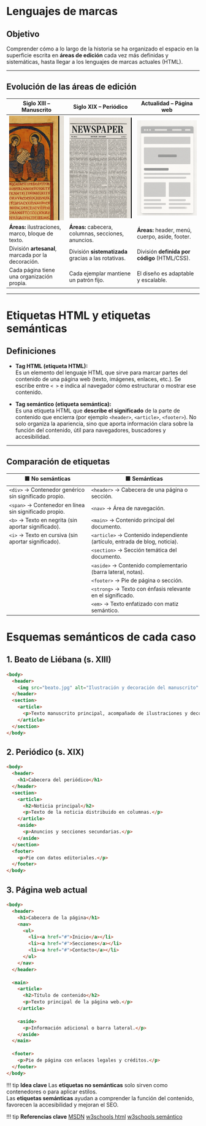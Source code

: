 # Lenguajes de marcas  

## Objetivo

Comprender cómo a lo largo de la historia se ha organizado el espacio en la superficie escrita en **áreas de edición** cada vez más definidas y sistemáticas, hasta llegar a los lenguajes de marcas actuales (HTML).

---

## Evolución de las áreas de edición  

| **Siglo XIII – Manuscrito** | **Siglo XIX – Periódico** | **Actualidad – Página web** |
|------------------------------|---------------------------|-----------------------------|
| ![Evolución](img/evolucion1.png) | ![Evolución](img/evolucion2.png) | ![Evolución](img/evolucion3.png) |
| **Áreas:** ilustraciones, marco, bloque de texto. | **Áreas:** cabecera, columnas, secciones, anuncios. | **Áreas:** header, menú, cuerpo, aside, footer. |
| División **artesanal**, marcada por la decoración. | División **sistematizada** gracias a las rotativas. | División **definida por código** (HTML/CSS). |
| Cada página tiene una organización propia. | Cada ejemplar mantiene un patrón fijo. | El diseño es adaptable y escalable. |

---

# Etiquetas HTML y etiquetas semánticas

## Definiciones
- **Tag HTML (etiqueta HTML):**  
  Es un elemento del lenguaje HTML que sirve para marcar partes del contenido de una página web (texto, imágenes, enlaces, etc.). Se escribe entre `< >` e indica al navegador cómo estructurar o mostrar ese contenido.  

- **Tag semántico (etiqueta semántica):**  
  Es una etiqueta HTML que **describe el significado** de la parte de contenido que encierra (por ejemplo `<header>`, `<article>`, `<footer>`). No solo organiza la apariencia, sino que aporta información clara sobre la función del contenido, útil para navegadores, buscadores y accesibilidad.  

---

## Comparación de etiquetas

| 🟥 **No semánticas** | 🟩 **Semánticas** |
|----------------------|-------------------|
| `<div>` → Contenedor genérico sin significado propio. | `<header>` → Cabecera de una página o sección. |
| `<span>` → Contenedor en línea sin significado propio. | `<nav>` → Área de navegación. |
| `<b>` → Texto en negrita (sin aportar significado). | `<main>` → Contenido principal del documento. |
| `<i>` → Texto en cursiva (sin aportar significado). | `<article>` → Contenido independiente (artículo, entrada de blog, noticia). |
|                      | `<section>` → Sección temática del documento. |
|                      | `<aside>` → Contenido complementario (barra lateral, notas). |
|                      | `<footer>` → Pie de página o sección. |
|                      | `<strong>` → Texto con énfasis relevante en el significado. |
|                      | `<em>` → Texto enfatizado con matiz semántico. |




# Esquemas semánticos de cada caso

## 1. Beato de Liébana (s. XIII)

```html
<body>
  <header>
    <img src="beato.jpg" alt="Ilustración y decoración del manuscrito" />
  </header>
  <section>
    <article>
      <p>Texto manuscrito principal, acompañado de ilustraciones y decoraciones.</p>
    </article>
  </section>
</body>
```

## 2. Periódico (s. XIX)

```html
<body>
  <header>
    <h1>Cabecera del periódico</h1>
  </header>
  <section>
    <article>
      <h2>Noticia principal</h2>
      <p>Texto de la noticia distribuido en columnas.</p>
    </article>
    <aside>
      <p>Anuncios y secciones secundarias.</p>
    </aside>
  </section>
  <footer>
    <p>Pie con datos editoriales.</p>
  </footer>
</body>
```

## 3. Página web actual

```html
<body>
  <header>
    <h1>Cabecera de la página</h1>
    <nav>
      <ul>
        <li><a href="#">Inicio</a></li>
        <li><a href="#">Secciones</a></li>
        <li><a href="#">Contacto</a></li>
      </ul>
    </nav>
  </header>

  <main>
    <article>
      <h2>Título de contenido</h2>
      <p>Texto principal de la página web.</p>
    </article>

    <aside>
      <p>Información adicional o barra lateral.</p>
    </aside>
  </main>

  <footer>
    <p>Pie de página con enlaces legales y créditos.</p>
  </footer>
</body>

```

!!! tip **Idea clave**
    Las **etiquetas no semánticas** solo sirven como contenedores o para aplicar estilos.  
    Las **etiquetas semánticas** ayudan a comprender la función del contenido, favorecen la accesibilidad y mejoran el SEO.

!!! tip **Referencias clave**
    [MSDN](https://developer.mozilla.org/es/docs/Web/HTML/Reference)
    [w3schools html](https://www.w3schools.com/Html/html_elements.asp)
    [w3schools semántico](https://www.w3schools.com/Html/html5_semantic_elements.asp)
